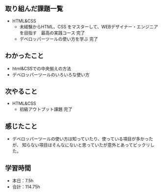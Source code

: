 ## 取り組んだ課題一覧      
- HTML&CSS
    - 未経験からHTML、CSS をマスターして、WEBデザイナー・エンジニアを目指す　最高の実践コース  完了
    - デベロッパーツールの使い方を学ぶ 完了        

## わかったこと
- html&CSSでの中央揃えの方法                
- デベロッパーツールのいろいろな使い方                                  

                                                                                                                        
## 次やること
- HTML&CSS
    - 初級アウトプット課題     完了    
    
## 感じたこと
- デベロッパーツールの使い方は知っていたり、使っている項目が多かったが、
知らない項目はそんなにないと思っていたが意外とあってビックリした。                                                                                                                                                                                                                                                                                              

## 学習時間
- 本日：7.5h
- 合計：114.75h